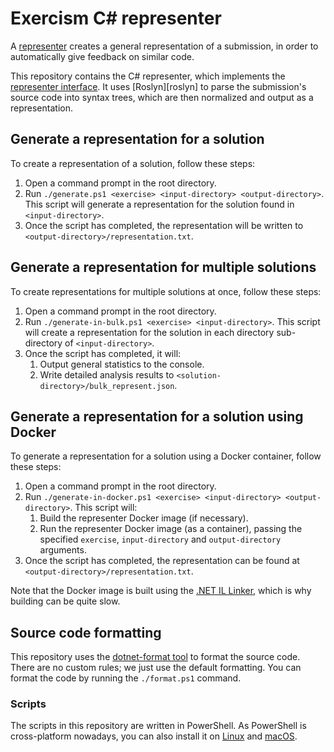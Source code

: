 # Exercism C# representer

A [representer][representer-introduction] creates a general representation of a submission, in order to automatically give feedback on similar code.

This repository contains the C# representer, which implements the [representer interface][representer-interface]. It uses [Roslyn][roslyn] to parse the submission's source code into syntax trees, which are then normalized and output as a representation.

## Generate a representation for a solution

To create a representation of a solution, follow these steps:

1. Open a command prompt in the root directory.
1. Run `./generate.ps1 <exercise> <input-directory> <output-directory>`. This script will generate a representation for the solution found in `<input-directory>`.
1. Once the script has completed, the representation will be written to `<output-directory>/representation.txt`.

## Generate a representation for multiple solutions

To create representations for multiple solutions at once, follow these steps:

1. Open a command prompt in the root directory.
1. Run `./generate-in-bulk.ps1 <exercise> <input-directory>`. This script will create a representation for the solution in each directory sub-directory of `<input-directory>`.
1. Once the script has completed, it will:
   1. Output general statistics to the console.
   1. Write detailed analysis results to `<solution-directory>/bulk_represent.json`.

## Generate a representation for a solution using Docker

To generate a representation for a solution using a Docker container, follow these steps:

1. Open a command prompt in the root directory.
1. Run `./generate-in-docker.ps1 <exercise> <input-directory> <output-directory>`. This script will:
   1. Build the representer Docker image (if necessary).
   1. Run the representer Docker image (as a container), passing the specified `exercise`, `input-directory` and `output-directory` arguments.
1. Once the script has completed, the representation can be found at `<output-directory>/representation.txt`.

Note that the Docker image is built using the [.NET IL Linker](https://github.com/dotnet/core/blob/master/samples/linker-instructions.md#using-the-net-il-linker), which is why building can be quite slow.

## Source code formatting

This repository uses the [dotnet-format tool](https://github.com/dotnet/format/) to format the source code. There are no custom rules; we just use the default formatting. You can format the code by running the `./format.ps1` command.

### Scripts

The scripts in this repository are written in PowerShell. As PowerShell is cross-platform nowadays, you can also install it on [Linux](https://docs.microsoft.com/en-us/powershell/scripting/install/installing-powershell-core-on-linux?view=powershell-6) and [macOS](https://docs.microsoft.com/en-us/powershell/scripting/install/installing-powershell-core-on-macos?view=powershell-6).

[representer-introduction]: https://github.com/exercism/automated-analysis/blob/master/docs/representers/introduction.md
[representer-interface]: https://github.com/exercism/automated-analysis/blob/master/docs/representers/interface.md

